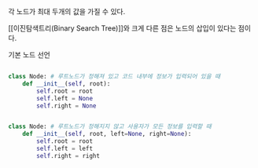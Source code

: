 
각 노드가 최대 두개의 값을 가질 수 있다.

[[이진탐색트리(Binary Search Tree)]]와 크게 다른 점은 노드의 삽입이 있다는 점이다.


기본 노드 선언
```python

class Node: # 루트노드가 정해져 있고 코드 내부에 정보가 입력되어 있을 때
    def __init__(self, root):  
        self.root = root  
        self.left = None
        self.right = None


class Node: # 루트노드가 정해지지 않고 사용자가 모든 정보를 입력할 때
    def __init__(self, root, left=None, right=None):  
        self.root = root  
        self.left = left  
        self.right = right

```

